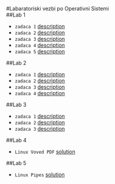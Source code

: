 #Labaratoriski vezbi po Operativni Sistemi  
##Lab 1  
+ `zadaca 1` [description](https://github.com/gambleros/OS/tree/master/lab%201/z1/desc.md)
+ `zadaca 2` [description](https://github.com/gambleros/OS/tree/master/lab%201/z2/desc.md)
+ `zadaca 3` [description](https://github.com/gambleros/OS/tree/master/lab%201/z3/desc.md)
+ `zadaca 4` [description](https://github.com/gambleros/OS/tree/master/lab%201/z4/desc.md)
+ `zadaca 5` [description](https://github.com/gambleros/OS/tree/master/lab%201/z5/desc.md)

##Lab 2  
+ `zadaca 1` [description](https://github.com/gambleros/OS/tree/master/lab%202/z1/desc.md)
+ `zadaca 2` [description](https://github.com/gambleros/OS/tree/master/lab%202/z2/desc.md)
+ `zadaca 3` [description](https://github.com/gambleros/OS/tree/master/lab%202/z3/desc.md)
+ `zadaca 4` [description](https://github.com/gambleros/OS/tree/master/lab%202/z4/desc.md)

##Lab 3
+ `zadaca 1` [description](https://github.com/gambleros/OS/tree/master/lab%203/z1/description.md)
+ `zadaca 2` [description](https://github.com/gambleros/OS/tree/master/lab%203/z2/description.md)
+ `zadaca 3` [description](https://github.com/gambleros/OS/tree/master/lab%203/z3/description.md)

##Lab 4
+ `Linux Voved PDF` [solution](https://github.com/gambleros/OS/tree/master/lab%204/131112.pdf)

##Lab 5
+ `Linux Pipes` [solution](https://github.com/gambleros/OS/tree/master/lab%205/lab5.pdf)